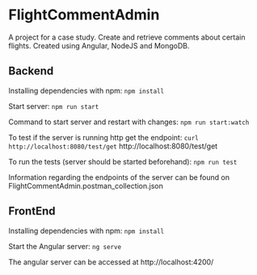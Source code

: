 # FlightCommentAdmin

A project for a case study.
Create and retrieve comments about certain flights.
Created using Angular, NodeJS and MongoDB.

## Backend

Installing dependencies with npm:
`npm install`

Start server:
`npm run start`

Command to start server and restart with changes:
`npm run start:watch`

To test if the server is running http get the endpoint:
`curl http://localhost:8080/test/get`
http://localhost:8080/test/get

To run the tests (server should be started beforehand):
`npm run test`

Information regarding the endpoints of the server can be found on FlightCommentAdmin.postman_collection.json

## FrontEnd

Installing dependencies with npm:
`npm install`

Start the Angular server:
`ng serve`

The angular server can be accessed at http://localhost:4200/

